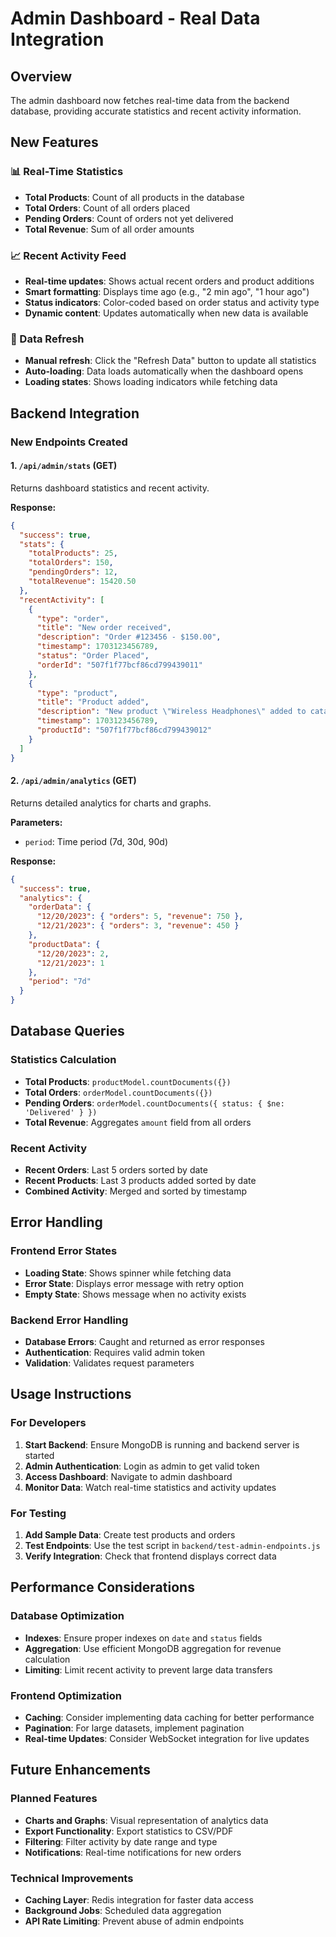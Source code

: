 # Admin Dashboard - Real Data Integration

## Overview
The admin dashboard now fetches real-time data from the backend database, providing accurate statistics and recent activity information.

## New Features

### 📊 Real-Time Statistics
- **Total Products**: Count of all products in the database
- **Total Orders**: Count of all orders placed
- **Pending Orders**: Count of orders not yet delivered
- **Total Revenue**: Sum of all order amounts

### 📈 Recent Activity Feed
- **Real-time updates**: Shows actual recent orders and product additions
- **Smart formatting**: Displays time ago (e.g., "2 min ago", "1 hour ago")
- **Status indicators**: Color-coded based on order status and activity type
- **Dynamic content**: Updates automatically when new data is available

### 🔄 Data Refresh
- **Manual refresh**: Click the "Refresh Data" button to update all statistics
- **Auto-loading**: Data loads automatically when the dashboard opens
- **Loading states**: Shows loading indicators while fetching data

## Backend Integration

### New Endpoints Created

#### 1. `/api/admin/stats` (GET)
Returns dashboard statistics and recent activity.

**Response:**
```json
{
  "success": true,
  "stats": {
    "totalProducts": 25,
    "totalOrders": 150,
    "pendingOrders": 12,
    "totalRevenue": 15420.50
  },
  "recentActivity": [
    {
      "type": "order",
      "title": "New order received",
      "description": "Order #123456 - $150.00",
      "timestamp": 1703123456789,
      "status": "Order Placed",
      "orderId": "507f1f77bcf86cd799439011"
    },
    {
      "type": "product",
      "title": "Product added",
      "description": "New product \"Wireless Headphones\" added to catalog",
      "timestamp": 1703123456789,
      "productId": "507f1f77bcf86cd799439012"
    }
  ]
}
```

#### 2. `/api/admin/analytics` (GET)
Returns detailed analytics for charts and graphs.

**Parameters:**
- `period`: Time period (7d, 30d, 90d)

**Response:**
```json
{
  "success": true,
  "analytics": {
    "orderData": {
      "12/20/2023": { "orders": 5, "revenue": 750 },
      "12/21/2023": { "orders": 3, "revenue": 450 }
    },
    "productData": {
      "12/20/2023": 2,
      "12/21/2023": 1
    },
    "period": "7d"
  }
}
```

## Database Queries

### Statistics Calculation
- **Total Products**: `productModel.countDocuments({})`
- **Total Orders**: `orderModel.countDocuments({})`
- **Pending Orders**: `orderModel.countDocuments({ status: { $ne: 'Delivered' } })`
- **Total Revenue**: Aggregates `amount` field from all orders

### Recent Activity
- **Recent Orders**: Last 5 orders sorted by date
- **Recent Products**: Last 3 products added sorted by date
- **Combined Activity**: Merged and sorted by timestamp

## Error Handling

### Frontend Error States
- **Loading State**: Shows spinner while fetching data
- **Error State**: Displays error message with retry option
- **Empty State**: Shows message when no activity exists

### Backend Error Handling
- **Database Errors**: Caught and returned as error responses
- **Authentication**: Requires valid admin token
- **Validation**: Validates request parameters

## Usage Instructions

### For Developers
1. **Start Backend**: Ensure MongoDB is running and backend server is started
2. **Admin Authentication**: Login as admin to get valid token
3. **Access Dashboard**: Navigate to admin dashboard
4. **Monitor Data**: Watch real-time statistics and activity updates

### For Testing
1. **Add Sample Data**: Create test products and orders
2. **Test Endpoints**: Use the test script in `backend/test-admin-endpoints.js`
3. **Verify Integration**: Check that frontend displays correct data

## Performance Considerations

### Database Optimization
- **Indexes**: Ensure proper indexes on `date` and `status` fields
- **Aggregation**: Use efficient MongoDB aggregation for revenue calculation
- **Limiting**: Limit recent activity to prevent large data transfers

### Frontend Optimization
- **Caching**: Consider implementing data caching for better performance
- **Pagination**: For large datasets, implement pagination
- **Real-time Updates**: Consider WebSocket integration for live updates

## Future Enhancements

### Planned Features
- **Charts and Graphs**: Visual representation of analytics data
- **Export Functionality**: Export statistics to CSV/PDF
- **Filtering**: Filter activity by date range and type
- **Notifications**: Real-time notifications for new orders

### Technical Improvements
- **Caching Layer**: Redis integration for faster data access
- **Background Jobs**: Scheduled data aggregation
- **API Rate Limiting**: Prevent abuse of admin endpoints 